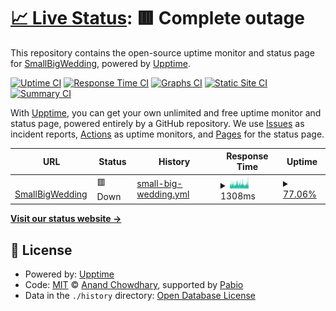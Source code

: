 # [📈 Live Status](https://small-big-wedding.github.io/uptime-checker): <!--live status--> **🟥 Complete outage**

This repository contains the open-source uptime monitor and status page for [SmallBigWedding](https://small-big-wedding.github.io/uptime-checker), powered by [Upptime](https://github.com/upptime/upptime).

[![Uptime CI](https://github.com/small-big-wedding/uptime-checker/workflows/Uptime%20CI/badge.svg)](https://github.com/small-big-wedding/uptime-checker/actions?query=workflow%3A%22Uptime+CI%22)
[![Response Time CI](https://github.com/small-big-wedding/uptime-checker/workflows/Response%20Time%20CI/badge.svg)](https://github.com/small-big-wedding/uptime-checker/actions?query=workflow%3A%22Response+Time+CI%22)
[![Graphs CI](https://github.com/small-big-wedding/uptime-checker/workflows/Graphs%20CI/badge.svg)](https://github.com/small-big-wedding/uptime-checker/actions?query=workflow%3A%22Graphs+CI%22)
[![Static Site CI](https://github.com/small-big-wedding/uptime-checker/workflows/Static%20Site%20CI/badge.svg)](https://github.com/small-big-wedding/uptime-checker/actions?query=workflow%3A%22Static+Site+CI%22)
[![Summary CI](https://github.com/small-big-wedding/uptime-checker/workflows/Summary%20CI/badge.svg)](https://github.com/small-big-wedding/uptime-checker/actions?query=workflow%3A%22Summary+CI%22)

With [Upptime](https://upptime.js.org), you can get your own unlimited and free uptime monitor and status page, powered entirely by a GitHub repository. We use [Issues](https://github.com/small-big-wedding/uptime-checker/issues) as incident reports, [Actions](https://github.com/small-big-wedding/uptime-checker/actions) as uptime monitors, and [Pages](https://small-big-wedding.github.io/uptime-checker) for the status page.

<!--start: status pages-->
<!-- This summary is generated by Upptime (https://github.com/upptime/upptime) -->
<!-- Do not edit this manually, your changes will be overwritten -->
<!-- prettier-ignore -->
| URL | Status | History | Response Time | Uptime |
| --- | ------ | ------- | ------------- | ------ |
| <img alt="" src="https://icons.duckduckgo.com/ip3/www.smallbigwedding.kr.ico" height="13"> [SmallBigWedding](https://www.smallbigwedding.kr/) | 🟥 Down | [small-big-wedding.yml](https://github.com/small-big-wedding/uptime-checker/commits/HEAD/history/small-big-wedding.yml) | <details><summary><img alt="Response time graph" src="./graphs/small-big-wedding/response-time-week.png" height="20"> 1308ms</summary><br><a href="https://small-big-wedding.github.io/uptime-checker/history/small-big-wedding"><img alt="Response time 1314" src="https://img.shields.io/endpoint?url=https%3A%2F%2Fraw.githubusercontent.com%2Fsmall-big-wedding%2Fuptime-checker%2FHEAD%2Fapi%2Fsmall-big-wedding%2Fresponse-time.json"></a><br><a href="https://small-big-wedding.github.io/uptime-checker/history/small-big-wedding"><img alt="24-hour response time 1398" src="https://img.shields.io/endpoint?url=https%3A%2F%2Fraw.githubusercontent.com%2Fsmall-big-wedding%2Fuptime-checker%2FHEAD%2Fapi%2Fsmall-big-wedding%2Fresponse-time-day.json"></a><br><a href="https://small-big-wedding.github.io/uptime-checker/history/small-big-wedding"><img alt="7-day response time 1308" src="https://img.shields.io/endpoint?url=https%3A%2F%2Fraw.githubusercontent.com%2Fsmall-big-wedding%2Fuptime-checker%2FHEAD%2Fapi%2Fsmall-big-wedding%2Fresponse-time-week.json"></a><br><a href="https://small-big-wedding.github.io/uptime-checker/history/small-big-wedding"><img alt="30-day response time 1300" src="https://img.shields.io/endpoint?url=https%3A%2F%2Fraw.githubusercontent.com%2Fsmall-big-wedding%2Fuptime-checker%2FHEAD%2Fapi%2Fsmall-big-wedding%2Fresponse-time-month.json"></a><br><a href="https://small-big-wedding.github.io/uptime-checker/history/small-big-wedding"><img alt="1-year response time 1314" src="https://img.shields.io/endpoint?url=https%3A%2F%2Fraw.githubusercontent.com%2Fsmall-big-wedding%2Fuptime-checker%2FHEAD%2Fapi%2Fsmall-big-wedding%2Fresponse-time-year.json"></a></details> | <details><summary><a href="https://small-big-wedding.github.io/uptime-checker/history/small-big-wedding">77.06%</a></summary><a href="https://small-big-wedding.github.io/uptime-checker/history/small-big-wedding"><img alt="All-time uptime 99.20%" src="https://img.shields.io/endpoint?url=https%3A%2F%2Fraw.githubusercontent.com%2Fsmall-big-wedding%2Fuptime-checker%2FHEAD%2Fapi%2Fsmall-big-wedding%2Fuptime.json"></a><br><a href="https://small-big-wedding.github.io/uptime-checker/history/small-big-wedding"><img alt="24-hour uptime 77.85%" src="https://img.shields.io/endpoint?url=https%3A%2F%2Fraw.githubusercontent.com%2Fsmall-big-wedding%2Fuptime-checker%2FHEAD%2Fapi%2Fsmall-big-wedding%2Fuptime-day.json"></a><br><a href="https://small-big-wedding.github.io/uptime-checker/history/small-big-wedding"><img alt="7-day uptime 77.06%" src="https://img.shields.io/endpoint?url=https%3A%2F%2Fraw.githubusercontent.com%2Fsmall-big-wedding%2Fuptime-checker%2FHEAD%2Fapi%2Fsmall-big-wedding%2Fuptime-week.json"></a><br><a href="https://small-big-wedding.github.io/uptime-checker/history/small-big-wedding"><img alt="30-day uptime 94.72%" src="https://img.shields.io/endpoint?url=https%3A%2F%2Fraw.githubusercontent.com%2Fsmall-big-wedding%2Fuptime-checker%2FHEAD%2Fapi%2Fsmall-big-wedding%2Fuptime-month.json"></a><br><a href="https://small-big-wedding.github.io/uptime-checker/history/small-big-wedding"><img alt="1-year uptime 99.20%" src="https://img.shields.io/endpoint?url=https%3A%2F%2Fraw.githubusercontent.com%2Fsmall-big-wedding%2Fuptime-checker%2FHEAD%2Fapi%2Fsmall-big-wedding%2Fuptime-year.json"></a></details>

<!--end: status pages-->

[**Visit our status website →**](https://small-big-wedding.github.io/uptime-checker)

## 📄 License

- Powered by: [Upptime](https://github.com/upptime/upptime)
- Code: [MIT](./LICENSE) © [Anand Chowdhary](https://anandchowdhary.com), supported by [Pabio](https://pabio.com)
- Data in the `./history` directory: [Open Database License](https://opendatacommons.org/licenses/odbl/1-0/)
